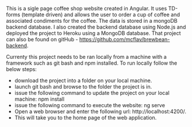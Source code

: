 This is a sigle page coffee shop website created in Angular. It uses TD-forms (template driven) and allows the user to order a cup of coffee and associated condiments for the coffee. The data is stored in a mongoDB backend database.
I also created the backend database using Node.js and deployed the project to Heroku using a MongoDB database. That project can also be found on gitHub - https://github.com/mcflav/brewbean-backend. 

Currenty this project needs to be ran locally from a machine with a framework such as git bash and npm installed. To run locally follow the below steps:

 - download the project into a folder on your local machine.
 - launch git bash and browse to the folder the project is in.
 - issue the following command to update the project on your local machine: npm install <enter>
 - issue the following command to execute the website: ng serve <enter>
 - Open a web browser and enter the following url: http://localhost:4200/.
 - This will take you to the home page of the web application. 
